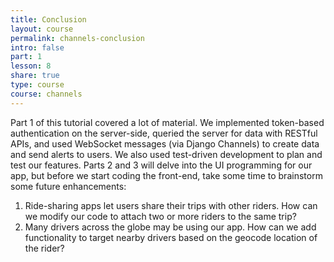 ```yaml
---
title: Conclusion
layout: course
permalink: channels-conclusion
intro: false
part: 1
lesson: 8
share: true
type: course
course: channels
---
```


Part 1 of this tutorial covered a lot of material. We implemented token-based authentication on the server-side, queried the server for data with RESTful APIs, and used WebSocket messages (via Django Channels) to create data and send alerts to users. We also used test-driven development to plan and test our features. Parts 2 and 3 will delve into the UI programming for our app, but before we start coding the front-end, take some time to brainstorm some future enhancements:

1. Ride-sharing apps let users share their trips with other riders. How can we modify our code to attach two or more riders to the same trip?
1. Many drivers across the globe may be using our app. How can we add functionality to target nearby drivers based on the geocode location of the rider?
